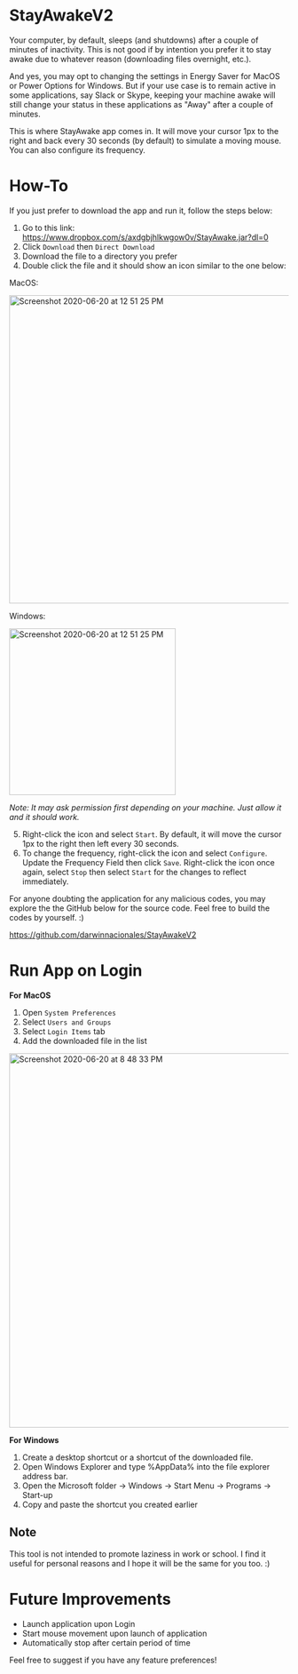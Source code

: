 # StayAwakeV2

Your computer, by default, sleeps (and shutdowns) after a couple of minutes of inactivity. This is not good if by intention you prefer it to stay awake due to whatever reason (downloading files overnight, etc.). 

And yes, you may opt to changing the settings in Energy Saver for MacOS or Power Options for Windows. But if your use case is to remain active in some applications, say Slack or Skype, keeping your machine awake will still change your status in these applications as "Away" after a couple of minutes.

This is where StayAwake app comes in. It will move your cursor 1px to the right and back every 30 seconds (by default) to simulate a moving mouse. You can also configure its frequency.

# How-To
If you just prefer to download the app and run it, follow the steps below:
1. Go to this link: https://www.dropbox.com/s/axdgbjhlkwgow0v/StayAwake.jar?dl=0
2. Click `Download` then `Direct Download`
3. Download the file to a directory you prefer
4. Double click the file and it should show an icon similar to the one below:

MacOS:

<img width="555" alt="Screenshot 2020-06-20 at 12 51 25 PM" src="https://user-images.githubusercontent.com/7297625/85192395-f6c39a80-b2f4-11ea-8ec0-a069cf09f05f.png">

Windows:

<img width="300" alt="Screenshot 2020-06-20 at 12 51 25 PM" src="https://user-images.githubusercontent.com/7297625/85192459-2d011a00-b2f5-11ea-8a01-030139a39168.JPG">

*Note: It may ask permission first depending on your machine. Just allow it and it should work.*

5. Right-click the icon and select `Start`. By default, it will move the cursor 1px to the right then left every 30 seconds.
6. To change the frequency, right-click the icon and select `Configure`. Update the Frequency Field then click `Save`. Right-click the icon once again, select `Stop` then select `Start` for the changes to reflect immediately.

For anyone doubting the application for any malicious codes, you may explore the the GitHub below for the source code. Feel free to build the codes by yourself. :)

https://github.com/darwinnacionales/StayAwakeV2

# Run App on Login

**For MacOS**
1. Open `System Preferences`
2. Select `Users and Groups`
3. Select `Login Items` tab
4. Add the downloaded file in the list

<img width="674" alt="Screenshot 2020-06-20 at 8 48 33 PM" src="https://user-images.githubusercontent.com/7297625/85202222-7a05e000-b337-11ea-90ce-6060937e000a.png">

**For Windows**
1. Create a desktop shortcut or a shortcut of the downloaded file.
2. Open Windows Explorer and type %AppData% into the file explorer address bar.
3. Open the Microsoft folder -> Windows -> Start Menu -> Programs -> Start-up
4. Copy and paste the shortcut you created earlier

## Note
This tool is not intended to promote laziness in work or school. I find it useful for personal reasons and I hope it will be the same for you too. :)

# Future Improvements
- Launch application upon Login
- Start mouse movement upon launch of application
- Automatically stop after certain period of time

Feel free to suggest if you have any feature preferences!
